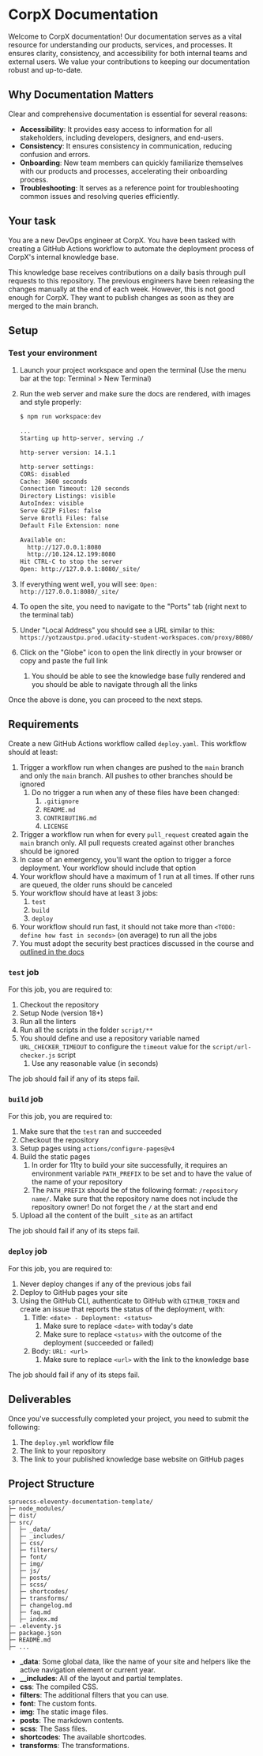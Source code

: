 # CorpX Documentation

Welcome to CorpX documentation! Our documentation serves as a vital resource for understanding our products, services, and processes. It ensures clarity, consistency, and accessibility for both internal teams and external users. We value your contributions to keeping our documentation robust and up-to-date.

## Why Documentation Matters

Clear and comprehensive documentation is essential for several reasons:

- **Accessibility**: It provides easy access to information for all stakeholders, including developers, designers, and end-users.
- **Consistency**: It ensures consistency in communication, reducing confusion and errors.
- **Onboarding**: New team members can quickly familiarize themselves with our products and processes, accelerating their onboarding process.
- **Troubleshooting**: It serves as a reference point for troubleshooting common issues and resolving queries efficiently.

## Your task

You are a new DevOps engineer at CorpX. You have been tasked with creating a GitHub Actions workflow to automate the deployment process of CorpX's internal knowledge base.

This knowledge base receives contributions on a daily basis through pull requests to this repository. The previous engineers have been releasing the changes manually at the end of each week. However, this is not good enough for CorpX. They want to publish changes as soon as they are merged to the main branch.

## Setup

### Test your environment

1. Launch your project workspace and open the terminal (Use the menu bar at the top: Terminal > New Terminal)

1. Run the web server and make sure the docs are rendered, with images and style properly:

    ```bash
    $ npm run workspace:dev

    ...
    Starting up http-server, serving ./

    http-server version: 14.1.1
    
    http-server settings: 
    CORS: disabled
    Cache: 3600 seconds
    Connection Timeout: 120 seconds
    Directory Listings: visible
    AutoIndex: visible
    Serve GZIP Files: false
    Serve Brotli Files: false
    Default File Extension: none
    
    Available on:
      http://127.0.0.1:8080
      http://10.124.12.199:8080
    Hit CTRL-C to stop the server
    Open: http://127.0.0.1:8080/_site/

    ```

1. If everything went well, you will see: `Open: http://127.0.0.1:8080/_site/`

1. To open the site, you need to navigate to the "Ports" tab (right next to the terminal tab)

1. Under "Local Address" you should see a URL similar to this: `https://yotzaustpu.prod.udacity-student-workspaces.com/proxy/8080/`

1. Click on the "Globe" icon to open the link directly in your browser or copy and paste the full link
    1. You should be able to see the knowledge base fully rendered and you should be able to navigate through all the links

Once the above is done, you can proceed to the next steps.

## Requirements

Create a new GitHub Actions workflow called `deploy.yaml`. This workflow should at least:

1. Trigger a workflow run when changes are pushed to the `main` branch and only the `main` branch. All pushes to other branches should be ignored
    1. Do no trigger a run when any of these files have been changed:
        1. `.gitignore`
        2. `README.md`
        3. `CONTRIBUTING.md`
        4. `LICENSE`
2. Trigger a workflow run when for every `pull_request` created again the `main` branch only. All pull requests created against other branches should be ignored
3. In case of an emergency, you'll want the option to trigger a force deployment. Your workflow should include that option
4. Your workflow should have a maximum of 1 run at all times. If other runs are queued, the older runs should be canceled
5. Your workflow should have at least 3 jobs:
    1. `test`
    2. `build`
    3. `deploy`
6. Your workflow should run fast, it should not take more than `<TODO: define how fast in seconds>` (on average) to run all the jobs
7. You must adopt the security best practices discussed in the course and [outlined in the docs](https://docs.github.com/en/actions/security-guides/security-hardening-for-github-actions)

### `test` job

For this job, you are required to:

1. Checkout the repository
2. Setup Node (version 18+)
3. Run all the linters
4. Run all the scripts in the folder `script/**`
5. You should define and use a repository variable named `URL_CHECKER_TIMEOUT` to configure the `timeout` value for the `script/url-checker.js` script
    1. Use any reasonable value (in seconds)

The job should fail if any of its steps fail.

### `build` job

For this job, you are required to:

1. Make sure that the `test` ran and succeeded
2. Checkout the repository
3. Setup pages using `actions/configure-pages@v4`
4. Build the static pages
    1. In order for 11ty to build your site successfully, it requires an environment variable `PATH_PREFIX` to be set and to have the value of the name of your repository
    2. The `PATH_PREFIX` should be of the following format: `/repository name/`. Make sure that the repository name does not include the repository owner! Do not forget the `/` at the start and end
5. Upload all the content of the built `_site` as an artifact

The job should fail if any of its steps fail.

### `deploy` job

For this job, you are required to:

1. Never deploy changes if any of the previous jobs fail
2. Deploy to GitHub pages your site
3. Using the GitHub CLI, authenticate to GitHub with `GITHUB_TOKEN` and create an issue that reports the status of the deployment, with:
    1. Title: `<date> - Deployment: <status>`
        1. Make sure to replace `<date>` with today's date
        2. Make sure to replace `<status>` with the outcome of the deployment (succeeded or failed)
    2. Body: `URL: <url>`
        1. Make sure to replace `<url>` with the link to the knowledge base

The job should fail if any of its steps fail.

## Deliverables

Once you've successfully completed your project, you need to submit the following:

1. The `deploy.yml` workflow file
2. The link to your repository
3. The link to your published knowledge base website on GitHub pages

## Project Structure

```plaintext
spruecss-eleventy-documentation-template/
├─ node_modules/
├─ dist/
├─ src/
│  ├─ _data/
│  ├─ _includes/
│  ├─ css/
│  ├─ filters/
│  ├─ font/
│  ├─ img/
│  ├─ js/
│  ├─ posts/
│  ├─ scss/
│  ├─ shortcodes/
│  ├─ transforms/
│  ├─ changelog.md
│  ├─ faq.md
│  ├─ index.md
├─ .eleventy.js
├─ package.json
├─ README.md
├─ ...
```

- **_data**: Some global data, like the name of your site and helpers like the active navigation element or current year.
- **__includes**: All of the layout and partial templates.
- **css**: The compiled CSS.
- **filters**: The additional filters that you can use.
- **font**: The custom fonts.
- **img**: The static image files.
- **posts**: The markdown contents.
- **scss**: The Sass files.
- **shortcodes**: The available shortcodes.
- **transforms**: The transformations.
